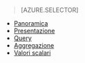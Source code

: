 > [AZURE.SELECTOR]
- [Panoramica](../articles/application-insights/app-analytics.md)
- [Presentazione](../articles/application-insights/app-analytics-tour.md)
- [Query](../articles/application-insights/app-analytics-queries.md)
- [Aggregazione](../articles/application-insights/app-analytics-aggregations.md)
- [Valori scalari](../articles/application-insights/app-analytics-scalars.md)

<!---HONumber=AcomDC_0309_2016-->